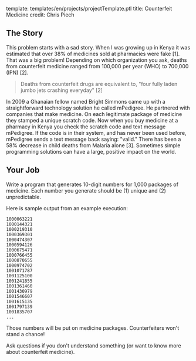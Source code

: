 template: templates/en/projects/projectTemplate.ptl
title: Counterfeit Medicine
credit: Chris Piech

## The Story
This problem starts with a sad story. When I was growing up in Kenya it was estimated that over 38% of medicines sold at pharmacies were fake [1]. That was a big problem! Depending on which organization you ask, deaths from counterfeit medicine ranged from 100,000 per year (WHO) to 700,000 (IPN) [2].

> Deaths from counterfeit drugs are equivalent to, "four fully laden jumbo jets crashing everyday" [2]

In 2009 a Ghanaian fellow named Bright Simmons came up with a straightforward technology solution he called mPedigree. He partnered with companies that make medicine. On each legitimate package of medicine they stamped a unique scratch code. Now when you buy medicine at a pharmacy in Kenya you check the scratch code and text message mPedigree. If the code is in their system, and has never been used before, mPedigree sends a text message back saying: "valid." There has been a 58% decrease in child deaths from Malaria alone [3]. Sometimes simple programming solutions can have a large, positive impact on the world.

## Your Job
Write a program that generates 10-digit numbers for 1,000 packages of medicine. Each number you generate should be (1) unique and (2) unpredictable.

Here is sample output from an example execution:

```
1000063221
1000144321
1000219310
1000369301
1000474307
1000594126
1000675471
1000766455
1000870655
1000974702
1001071787
1001125100
1001241855
1001361460
1001430979
1001546607
1001615135
1001797139
1001835707
...
```

Those numbers will be put on medicine packages. Counterfeiters won't stand a chance!

Ask questions if you don't understand something (or want to know more about counterfeit medicine).
